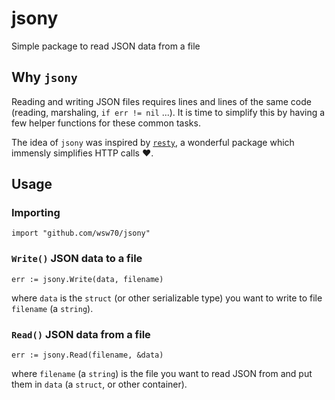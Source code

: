 # jsony
Simple package to read JSON data from a file

## Why `jsony`

Reading and writing JSON files requires lines and lines of the same code (reading, marshaling, `if err != nil` ...). It is time to simplify this by having a few helper functions for these common tasks.

The idea of `jsony` was inspired by [`resty`](https://github.com/go-resty/resty), a wonderful package which immensly simplifies HTTP calls ❤️. 

## Usage

### Importing

    import "github.com/wsw70/jsony"

### `Write()` JSON data to a file

    err := jsony.Write(data, filename)

where `data` is the `struct` (or other serializable type) you want to write to file `filename` (a `string`).


### `Read()` JSON data from a file

    err := jsony.Read(filename, &data)

where `filename` (a `string`) is the file you want to read JSON from and put them in `data` (a `struct`, or other container).
